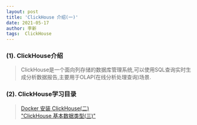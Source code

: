 ```yaml
---
layout: post
title: 'ClickHouse 介绍(一)'
date: 2021-05-17
author: 李新
tags:  ClickHouse
---
```


### (1). ClickHouse介绍
> ClickHouse是一个面向列存储的数据库管理系统,可以使用SQL查询实时生成分析数据报告,主要用于OLAP(在线分析处理查询)场景.  

### (2). ClickHouse学习目录
> [Docker 安装 ClickHouse(二)](/2021/05/16/ClickHouse-Docker-Install.html)      
> ["ClickHouse 基本数据类型(三)"](/2021/05/16/ClickHouse-DataType.html)   
> 